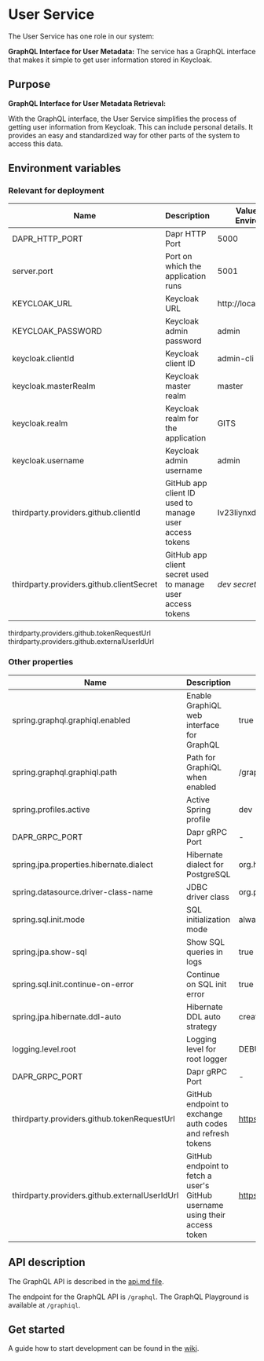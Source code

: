 # User Service

The User Service has one role in our system: 

**GraphQL Interface for User Metadata:** The service has a GraphQL interface that makes it simple to get user information stored in Keycloak. 

## Purpose

 **GraphQL Interface for User Metadata Retrieval:**

   With the GraphQL interface, the User Service simplifies the process of getting user information from Keycloak. This can include personal details. It provides an easy and standardized way for other parts of the system to access this data.

## Environment variables 
### Relevant for deployment
| Name                                     | Description                                                | Value in Dev Environment | Value in Prod Environment |
|------------------------------------------|------------------------------------------------------------|--------------------------|---------------------------|
| DAPR_HTTP_PORT                           | Dapr HTTP Port                                             | 5000                     | 3500                      |
| server.port                              | Port on which the application runs                         | 5001                     | 5001                      |
| KEYCLOAK_URL                             | Keycloak URL                                               | http://localhost:9009/   | http://keycloak/keycloak  |
| KEYCLOAK_PASSWORD                        | Keycloak admin password                                    | admin                    | *secret*                  |
| keycloak.clientId                        | Keycloak client ID                                         | admin-cli                | admin-cli                 |
| keycloak.masterRealm                     | Keycloak master realm                                      | master                   | master                    |
| keycloak.realm                           | Keycloak realm for the application                         | GITS                     | GITS                      |
| keycloak.username                        | Keycloak admin username                                    | admin                    | admin                     |
| thirdparty.providers.github.clientId     | GitHub app client ID used to manage user access tokens     | Iv23liynxdcJafLw0ptQ     | Iv23liNIRTUsh31DAv4u      |
| thirdparty.providers.github.clientSecret | GitHub app client secret used to manage user access tokens | *dev secret*             | *secret*                  |

thirdparty.providers.github.tokenRequestUrl
thirdparty.providers.github.externalUserIdUrl
### Other properties
| Name                                          | Description                                                                | Value in Dev Environment                    | Value in Prod Environment               |
|-----------------------------------------------|----------------------------------------------------------------------------|---------------------------------------------|-----------------------------------------|
| spring.graphql.graphiql.enabled               | Enable GraphiQL web interface for GraphQL                                  | true                                        | true                                    |
| spring.graphql.graphiql.path                  | Path for GraphiQL when enabled                                             | /graphiql                                   | /graphiql                               |
| spring.profiles.active                        | Active Spring profile                                                      | dev                                         | prod                                    |
| DAPR_GRPC_PORT                                | Dapr gRPC Port                                                             | -                                           | 50001                                   |
| spring.jpa.properties.hibernate.dialect       | Hibernate dialect for PostgreSQL                                           | org.hibernate.dialect.PostgreSQLDialect     | org.hibernate.dialect.PostgreSQLDialect |
| spring.datasource.driver-class-name           | JDBC driver class                                                          | org.postgresql.Driver                       | org.postgresql.Driver                   |
| spring.sql.init.mode                          | SQL initialization mode                                                    | always                                      | always                                  |
| spring.jpa.show-sql                           | Show SQL queries in logs                                                   | true                                        | false                                   |
| spring.sql.init.continue-on-error             | Continue on SQL init error                                                 | true                                        | true                                    |
| spring.jpa.hibernate.ddl-auto                 | Hibernate DDL auto strategy                                                | create                                      | update                                  |
| logging.level.root                            | Logging level for root logger                                              | DEBUG                                       | -                                       |
| DAPR_GRPC_PORT                                | Dapr gRPC Port                                                             | -                                           | 50001                                   |
| thirdparty.providers.github.tokenRequestUrl   | GitHub endpoint to exchange auth codes and refresh tokens                  | https://github.com/login/oauth/access_token | same                                    |
| thirdparty.providers.github.externalUserIdUrl | GitHub endpoint to fetch a user's GitHub username using their access token | https://api.github.com/user                 | same                                    |
## API description

The GraphQL API is described in the [api.md file](api.md).

The endpoint for the GraphQL API is `/graphql`. The GraphQL Playground is available at `/graphiql`.

## Get started

A guide how to start development can be
found in the [wiki](https://meitrex.readthedocs.io/en/latest/dev-manuals/backend/get-started.html).

